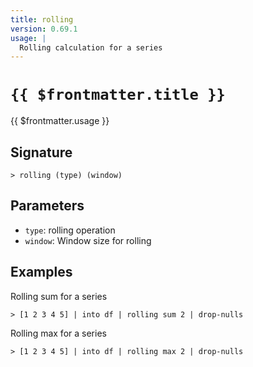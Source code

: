 ```yaml
---
title: rolling
version: 0.69.1
usage: |
  Rolling calculation for a series
---
```


# <code>{{ $frontmatter.title }}</code>

<div style='white-space: pre-wrap;'>{{ $frontmatter.usage }}</div>

## Signature

```> rolling (type) (window)```

## Parameters

 -  `type`: rolling operation
 -  `window`: Window size for rolling

## Examples

Rolling sum for a series
```shell
> [1 2 3 4 5] | into df | rolling sum 2 | drop-nulls
```

Rolling max for a series
```shell
> [1 2 3 4 5] | into df | rolling max 2 | drop-nulls
```
